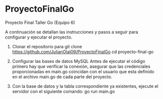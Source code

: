 # ProyectoFinalGo
Proyecto Final Taller Go (Equipo 6)

A continuación se detallan las instrucciones y pasos a seguir para configurar y ejecutar el proyecto. 

1. Clonar el repositorio para
   git clone <https://github.com/JulianOlal09/ProyectoFinalGo>
   cd proyecto-final-go



2. Configurar las bases de datos MySQL
Antes de ejecutar el código primero hay que verificar la conexión, asegurar que las credenciales proporcionadas en main.go coincidan con el usuario que esta definido en el archivo main.go de cada parte del proyecto.



4. Con la base de datos y la tabla correspondiente ya existentes, ejecute el servidor con el siguiente comando:
   go run main.go
   

   
